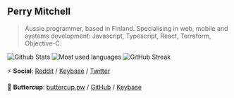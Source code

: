 ## Perry Mitchell

> Aussie programmer, based in Finland. Specialising in web, mobile and systems development: Javascript, Typescript, React, Terraform, Objective-C.

![Github Stats](https://github-readme-stats.vercel.app/api?username=perry-mitchell&count_private=true&show_icons=true&theme=onedark) ![Most used languages](https://github-readme-stats.vercel.app/api/top-langs/?username=perry-mitchell&langs_count=8&layout=compact&hide=html,css&theme=onedark)
![GitHub Streak](http://github-readme-streak-stats.herokuapp.com?user=perry-mitchell&theme=onedark&date_format=M%20j%5B%2C%20Y%5D)

:zap: **Social**: [Reddit](https://www.reddit.com/user/perry_mitchell) / [Keybase](https://keybase.io/perrymitchell) / [Twitter](https://twitter.com/perry_mitchell?lang=en)

:closed_lock_with_key: **Buttercup**: [buttercup.pw](https://buttercup.pw) / [GitHub](https://github.com/buttercup) / [Keybase](https://keybase.io/team/bcup)
